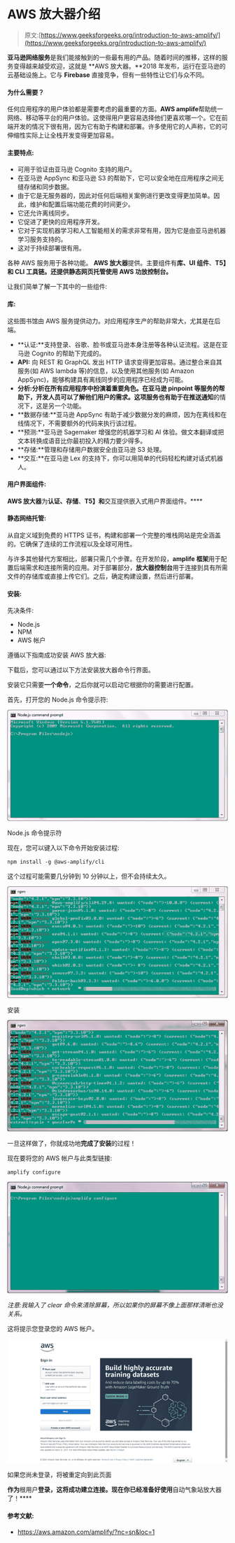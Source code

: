 # AWS 放大器介绍

> 原文:[https://www.geeksforgeeks.org/introduction-to-aws-amplify/](https://www.geeksforgeeks.org/introduction-to-aws-amplify/)

**亚马逊网络服务**是我们能接触到的一些最有用的产品。随着时间的推移，这样的服务变得越来越受欢迎，这就是 **AWS 放大器。**2018 年发布，运行在亚马逊的云基础设施上。它与 **Firebase** 直接竞争，但有一些特性让它们与众不同。

#### **为什么需要？**

任何应用程序的用户体验都是需要考虑的最重要的方面。**AWS amplife**帮助统一网络、移动等平台的用户体验。这使得用户更容易选择他们更喜欢哪一个。它在前端开发的情况下很有用，因为它有助于构建和部署。许多使用它的人声称，它的可伸缩性实际上让全栈开发变得更加容易。

#### **主要特点:**

*   可用于验证由亚马逊 Cognito 支持的用户。
*   在亚马逊 AppSync 和亚马逊 S3 的帮助下，它可以安全地在应用程序之间无缝存储和同步数据。
*   由于它是无服务器的，因此对任何后端相关案例进行更改变得更加简单。因此，维护和配置后端功能花费的时间更少。
*   它还允许离线同步。
*   它促进了更快的应用程序开发。
*   它对于实现机器学习和人工智能相关的需求非常有用，因为它是由亚马逊机器学习服务支持的。
*   这对于持续部署很有用。

各种 AWS 服务用于各种功能。 **AWS 放大器**提供。主要组件有**库、UI 组件**、**T5】和 **CLI 工具链。**还提供**静态网页托管**使用 **AWS 功放控制台。****

让我们简单了解一下其中的一些组件:

#### 库:

这些图书馆由 AWS 服务提供动力。对应用程序生产的帮助非常大，尤其是在后端。

*   **认证:**支持登录、谷歌、脸书或亚马逊本身注册等各种认证流程。这是在亚马逊 Cognito 的帮助下完成的。
*   **API:** 向 REST 和 GraphQL 发出 HTTP 请求变得更加容易。通过整合来自其服务(如 AWS lambda 等)的信息，以及使用其他服务(如 Amazon AppSync)，能够构建具有离线同步的应用程序已经成为可能。
*   **分析:**分析在所有应用程序中扮演着重要角色。在亚马逊 pinpoint 等服务的帮助下，开发人员可以了解他们用户的需求。这项服务也有助于在**推送通知**的情况下，这是另一个功能。
*   **数据存储:**亚马逊 AppSync 有助于减少数据分发的麻烦，因为在离线和在线情况下，不需要额外的代码来执行该过程。
*   **预测:**亚马逊 Sagemaker 增强您的机器学习和 AI 体验。做文本翻译或把文本转换成语音比你最初投入的精力要少得多。
*   **存储:**管理和存储用户数据安全由亚马逊 S3 处理。
*   **交互:**在亚马逊 Lex 的支持下，你可以用简单的代码轻松构建对话式机器人。

#### 用户界面组件:

**AWS 放大器**为**认证、存储**、**T5】和**交互提供嵌入式用户界面组件。****

#### 静态网络托管:

从自定义域到免费的 HTTPS 证书，构建和部署一个完整的堆栈网站是完全涵盖的。它确保了连续的工作流程以及全球可用性。

与许多其他替代方案相比，部署只需几个步骤。在开发阶段，**amplife 框架**用于配置后端需求和连接所需的应用。对于部署部分，**放大器控制台**用于连接到具有所需文件的存储库或直接上传它们。之后，确定构建设置，然后进行部署。

#### 安装:

先决条件:

*   Node.js
*   NPM
*   AWS 帐户

遵循以下指南成功安装 AWS 放大器:

下载后，您可以通过以下方法安装放大器命令行界面。

安装它只需要**一个命令**，之后你就可以启动它根据你的需要进行配置。

首先，打开您的 Node.js 命令提示符:

![directory](img/4c135a66e2dcb8e5e12e0205bd6e7095.png)

Node.js 命令提示符

现在，您可以键入以下命令开始安装过程:

```html
npm install -g @aws-amplify/cli 

```

这个过程可能需要几分钟到 10 分钟以上，但不会持续太久。

![installation](img/29854f59dd3595c134e1dadeb6a4eddc.png)

安装

![successful installation](img/484ac371a8349108458b07a7dcb8d868.png)

一旦这样做了，你就成功地**完成了安装**的过程！

现在要将您的 AWS 帐户与此类型链接:

```html
amplify configure 

```

![configuration](img/779bad0bb2cc77874223ef00624308ed.png)

*注意:我输入了 clear 命令来清除屏幕，所以如果你的屏幕不像上面那样清晰也没关系。*

这将提示您登录您的 AWS 帐户。

![](img/fb814eed21f175687480d09580f99fed.png)

如果您尚未登录，将被重定向到此页面

**作为**根用户**登录，这将成功建立连接。现在你已经准备好使用**自动气象站放大器了！****

#### 参考文献:

*   https://aws.amazon.com/amplify/?nc=sn&loc=1